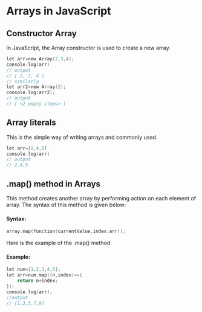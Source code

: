 # Arrays in JavaScript

## Constructor Array
In JavaScript, the Array constructor is used to create a new array.
```c
let arr=new Array(2,3,4);
console.log(arr)
// output
// [ 2, 3, 4 ]
// similarly 
let arr2=new Array(2);
console.log(arr2);
// output
// [ <2 empty items> ]
```

## Array literals
This is the simple way of writing arrays and commonly used.
```c
let arr=[2,4,5]
console.log(arr)
// output
// 2,4,5
```

## .map() method in Arrays
This method creates another array by performing action on each element of array. The syntax of this method is given below:
#### Syntax:
```c
array.map(function(currentValue,index,arr));
```
Here is the example of the .map() method:
#### Example:
```c
let num=[1,2,3,4,5];
let arr=num.map((n,index)=>{
    return n+index;
});
console.log(arr);
//output
// [1,3,5,7,9]
```

